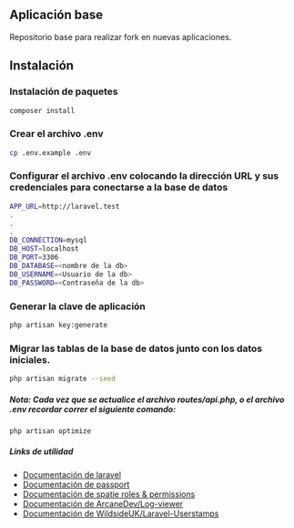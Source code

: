 ## Aplicación base
Repositorio base para realizar fork en nuevas aplicaciones.

## Instalación
### Instalación de paquetes
```bash
composer install
```

### Crear el archivo .env
```bash
cp .env.example .env
```
### Configurar el archivo .env colocando la dirección URL y sus credenciales para conectarse a la base de datos
```bash
APP_URL=http://laravel.test
.
.
.
DB_CONNECTION=mysql
DB_HOST=localhost
DB_PORT=3306
DB_DATABASE=<nombre de la db>
DB_USERNAME=<Usuario de la db>
DB_PASSWORD=<Contraseña de la db>
```
### Generar la clave de aplicación
```bash
php artisan key:generate
```
### Migrar las tablas de la base de datos junto con los datos iniciales.
```bash
php artisan migrate --seed
```

##### Nota: Cada vez que se actualice el archivo routes/api.php, o el archivo .env recordar correr el siguiente comando:

```bash
php artisan optimize
```

##### Links de utilidad
- [Documentación de laravel](https://laravel.com/docs/8.x)
- [Documentación de passport](https://laravel.com/docs/8.x/passport#introduction)
- [Documentación de spatie roles & permissions](https://spatie.be/docs/laravel-permission/v4/introduction)
- [Documentación de ArcaneDev/Log-viewer](https://github.com/ARCANEDEV/LogViewer)
- [Documentación de WildsideUK/Laravel-Userstamps](https://github.com/WildsideUK/Laravel-Userstamps)



